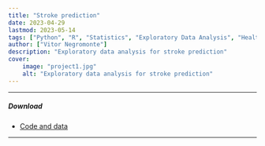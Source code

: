 ```yaml
---
title: "Stroke prediction"
date: 2023-04-29
lastmod: 2023-05-14
tags: ["Python", "R", "Statistics", "Exploratory Data Analysis", "Healthcare"]
author: ["Vitor Negromonte"]
description: "Exploratory data analysis for stroke prediction"
cover:
    image: "project1.jpg"
    alt: "Exploratory data analysis for stroke prediction"
---
```


---

##### Download
+ [Code and data](https://github.com/vitornegromonte/EDA_stroke/)

---

